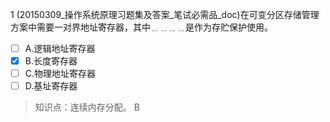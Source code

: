 1
(20150309_操作系统原理习题集及答案_笔试必需品_doc)在可变分区存储管理方案中需要一对界地址寄存器，其中﹎﹎﹎﹎是作为存贮保护使用。
- [ ] A.逻辑地址寄存器 
- [x] B.长度寄存器 
- [ ] C.物理地址寄存器 
- [ ] D.基址寄存器

> 知识点：连续内存分配。
> B

